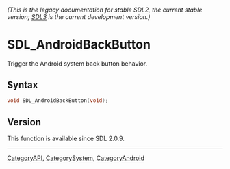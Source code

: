 ###### (This is the legacy documentation for stable SDL2, the current stable version; [SDL3](https://wiki.libsdl.org/SDL3/) is the current development version.)
# SDL_AndroidBackButton

Trigger the Android system back button behavior.

## Syntax

```c
void SDL_AndroidBackButton(void);

```

## Version

This function is available since SDL 2.0.9.

----
[CategoryAPI](CategoryAPI), [CategorySystem](CategorySystem), [CategoryAndroid](CategoryAndroid)

